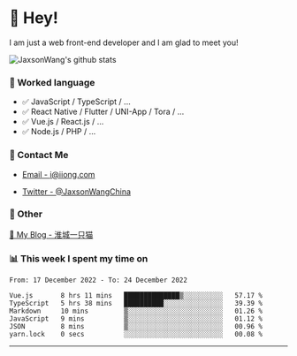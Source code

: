 # 👋 Hey!

I am just a web front-end developer and I am glad to meet you!

![JaxsonWang's github stats](https://github-readme-stats.vercel.app/api?username=JaxsonWang&&show_icons=true&&title_color=1abc9c&&icon_color=1abc9c)


### 📝 Worked language

- ✅ JavaScript / TypeScript / ...
- ✅ React Native / Flutter / UNI-App / Tora / ...
- ✅ Vue.js / React.js / ...
- ✅ Node.js / PHP / ...

### 📮 Contact Me

- [Email - i@iiong.com](mailto:i@iiong.com)

- [Twitter - @JaxsonWangChina](https://twitter.com/JaxsonWangChina)

### 🤪 Other

[📌 My Blog - 淮城一只猫](https://iiong.com)

### 📊 This week I spent my time on

<!--START_SECTION:waka-->

```text
From: 17 December 2022 - To: 24 December 2022

Vue.js       8 hrs 11 mins   ██████████████▒░░░░░░░░░░   57.17 %
TypeScript   5 hrs 38 mins   ██████████░░░░░░░░░░░░░░░   39.39 %
Markdown     10 mins         ▒░░░░░░░░░░░░░░░░░░░░░░░░   01.26 %
JavaScript   9 mins          ▒░░░░░░░░░░░░░░░░░░░░░░░░   01.12 %
JSON         8 mins          ▒░░░░░░░░░░░░░░░░░░░░░░░░   00.96 %
yarn.lock    0 secs          ░░░░░░░░░░░░░░░░░░░░░░░░░   00.08 %
```

<!--END_SECTION:waka-->

---
